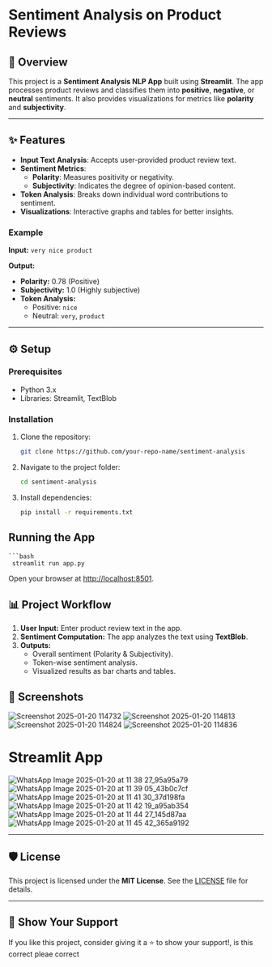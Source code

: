 # Sentiment Analysis on Product Reviews  

## 📝 Overview  
This project is a **Sentiment Analysis NLP App** built using **Streamlit**. The app processes product reviews and classifies them into **positive**, **negative**, or **neutral** sentiments. It also provides visualizations for metrics like **polarity** and **subjectivity**.  

---

## ✨ Features  
- **Input Text Analysis**: Accepts user-provided product review text.  
- **Sentiment Metrics**:  
  - **Polarity**: Measures positivity or negativity.  
  - **Subjectivity**: Indicates the degree of opinion-based content.  
- **Token Analysis**: Breaks down individual word contributions to sentiment.  
- **Visualizations**: Interactive graphs and tables for better insights.  

### Example  
**Input:** `very nice product`  

**Output:**  
- **Polarity:** 0.78 (Positive)  
- **Subjectivity:** 1.0 (Highly subjective)  
- **Token Analysis:**  
  - Positive: `nice`  
  - Neutral: `very`, `product`  

---

## ⚙️ Setup  

### Prerequisites  
- Python 3.x  
- Libraries: Streamlit, TextBlob  

### Installation  
1. Clone the repository:  
   ```bash
   git clone https://github.com/your-repo-name/sentiment-analysis

2. Navigate to the project folder:
   ```bash
   cd sentiment-analysis

4. Install dependencies:
   ```bash
   pip install -r requirements.txt
## Running the App
    ```bash
     streamlit run app.py

Open your browser at [http://localhost:8501](http://localhost:8501).

## 📊 Project Workflow  
1. **User Input:** Enter product review text in the app.  
2. **Sentiment Computation:** The app analyzes the text using **TextBlob**.  
3. **Outputs:**  
   - Overall sentiment (Polarity & Subjectivity).  
   - Token-wise sentiment analysis.  
   - Visualized results as bar charts and tables.
  
  
## 📸 Screenshots
![Screenshot 2025-01-20 114732](https://github.com/user-attachments/assets/8f40543a-6905-42ba-8078-4de932916ebd)
![Screenshot 2025-01-20 114813](https://github.com/user-attachments/assets/f167dc00-4487-411a-b597-a80c38f0dc4c)
![Screenshot 2025-01-20 114824](https://github.com/user-attachments/assets/b060c167-955d-4b7e-abb7-63fd9735e0e9)
![Screenshot 2025-01-20 114836](https://github.com/user-attachments/assets/abf16edd-d197-43e5-a83b-bea4979905ba)

# Streamlit App
![WhatsApp Image 2025-01-20 at 11 38 27_95a95a79](https://github.com/user-attachments/assets/021bee10-f010-45a9-aaee-47c5e062430b)
![WhatsApp Image 2025-01-20 at 11 39 05_43b0c7cf](https://github.com/user-attachments/assets/dc502a2d-9143-4bea-8aaf-09fa4e00d25a)
![WhatsApp Image 2025-01-20 at 11 41 30_37d198fa](https://github.com/user-attachments/assets/7150f6e7-c388-4f8b-8724-993c7e7f1b2c)
![WhatsApp Image 2025-01-20 at 11 42 19_a95ab354](https://github.com/user-attachments/assets/f6714c94-265d-424f-88d9-73a19e8dc3a7)
![WhatsApp Image 2025-01-20 at 11 44 27_145d87aa](https://github.com/user-attachments/assets/3011b5c2-e781-4309-b00a-eca9f7c611a2)
![WhatsApp Image 2025-01-20 at 11 45 42_365a9192](https://github.com/user-attachments/assets/2d5a6474-cb2d-4c17-b3ad-950ce30c325c)


---



## 🛡️ License
This project is licensed under the **MIT License**. See the [LICENSE](LICENSE) file for details.

---

## 🌟 Show Your Support
If you like this project, consider giving it a ⭐️ to show your support!, is this correct pleae correct


